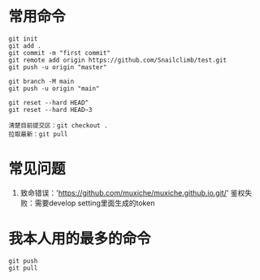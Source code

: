# 常用命令

```shell
git init 
git add .
git commit -m "first commit"
git remote add origin https://github.com/Snailclimb/test.git
git push -u origin "master"

git branch -M main
git push -u origin "main"

git reset --hard HEAD^
git reset --hard HEAD~3

清楚目前提交区：git checkout .
拉取最新：git pull
```

# 常见问题

1. 致命错误：'https://github.com/muxiche/muxiche.github.io.git/' 鉴权失败：需要develop setting里面生成的token

# 我本人用的最多的命令

```shell
git push
git pull
```

